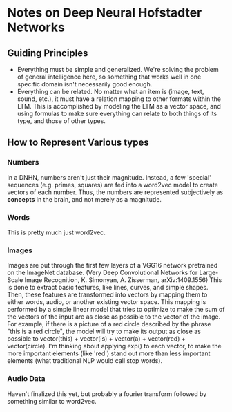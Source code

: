 # Notes on Deep Neural Hofstadter Networks

## Guiding Principles
* Everything must be simple and generalized.  We're solving the problem of general intelligence here, so something that works well in one specific domain isn't necessarily good enough.
* Everything can be related.  No matter what an item is (image, text, sound, etc.), it must have a relation mapping to other formats within the LTM.  This is accomplished by modeling the LTM as a vector space, and using formulas to make sure everything can relate to both things of its type, and those of other types.

## How to Represent Various types

### Numbers
In a DNHN, numbers aren't just their magnitude.  Instead, a few 'special' sequences (e.g. primes, squares) are fed into a word2vec model to create vectors of each number.  Thus, the numbers are represented subjectively as **concepts** in the brain, and not merely as a magnitude.

### Words
This is pretty much just word2vec.

### Images
Images are put through the first few layers of a VGG16 network pretrained on the ImageNet database. (Very Deep Convolutional Networks for Large-Scale Image Recognition, K. Simonyan, A. Zisserman, arXiv:1409.1556)  This is done to extract basic features, like lines, curves, and simple shapes.  Then, these features are transformed into vectors by mapping them to either words, audio, or another existing vector space.  This mapping is performed by a simple linear model that tries to optimize to make the sum of the vectors of the input are as close as possible to the vector of the image.  For example, if there is a picture of a red circle described by the phrase "this is a red circle", the model will try to make its output as close as possible to vector(this) + vector(is) + vector(a) + vector(red) + vector(circle).  I'm thinking about applying exp() to each vector, to make the more important elements (like 'red') stand out more than less important elements (what traditional NLP would call stop words).

### Audio Data
Haven't finalized this yet, but probably a fourier transform followed by something similar to word2vec.